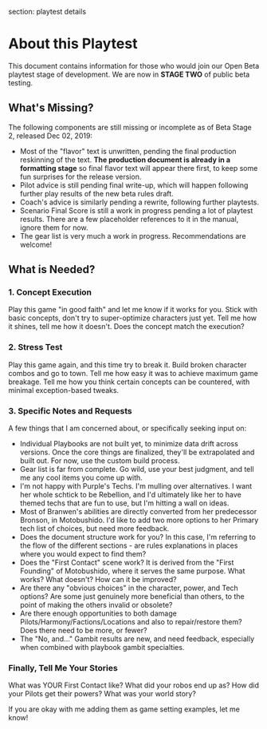 section: playtest details

# About this Playtest

This document contains information for those who would join our Open Beta playtest stage of development. We are now in **STAGE TWO** of public beta testing.


## What's Missing?

The following components are still missing or incomplete as of Beta Stage 2, released Dec 02, 2019:

* Most of the "flavor" text is unwritten, pending the final production reskinning of the text. **The production document is already in a formatting stage** so final flavor text will appear there first, to keep some fun surprises for the release version.
* Pilot advice is still pending final write-up, which will happen following further play results of the new beta rules draft.
* Coach's advice is similarly pending a rewrite, following further playtests.
* Scenario Final Score is still a work in progress pending a lot of playtest results. There are a few placeholder references to it in the manual, ignore them for now.
* The gear list is very much a work in progress. Recommendations are welcome!


## What is Needed?

### 1. Concept Execution

Play this game "in good faith" and let me know if it works for you. Stick with basic concepts, don't try to super-optimize characters just yet. Tell me how it shines, tell me how it doesn't. Does the concept match the execution?


### 2. Stress Test

Play this game again, and this time try to break it. Build broken character combos and go to town. Tell me how easy it was to achieve maximum game breakage. Tell me how you think certain concepts can be countered, with minimal exception-based tweaks.


### 3. Specific Notes and Requests

A few things that I am concerned about, or specifically seeking input on:

* Individual Playbooks are not built yet, to minimize data drift across versions. Once the core things are finalized, they'll be extrapolated and built out. For now, use the custom build process.
* Gear list is far from complete. Go wild, use your best judgment, and tell me any cool items you come up with.
* I'm not happy with Purple's Techs. I'm mulling over alternatives. I want her whole schtick to be Rebellion, and I'd ultimately like her to have themed techs that are fun to use, but I'm hitting a wall on ideas.
* Most of Branwen's abilities are directly converted from her predecessor Bronson, in Motobushido. I'd like to add two more options to her Primary tech list of choices, but need more feedback.
* Does the document structure work for you? In this case, I'm referring to the flow of the different sections - are rules explanations in places where you would expect to find them?
* Does the "First Contact" scene work? It is derived from the "First Founding" of Motobushido, where it serves the same purpose. What works? What doesn't? How can it be improved?
* Are there any "obvious choices" in the character, power, and Tech options? Are some just genuinely more beneficial than others, to the point of making the others invalid or obsolete?
* Are there enough opportunities to both damage Pilots/Harmony/Factions/Locations and also to repair/restore them? Does there need to be more, or fewer?
* The "No, and..." Gambit results are new, and need feedback, especially when combined with playbook gambit specialties.


### Finally, Tell Me Your Stories

What was YOUR First Contact like? What did your robos end up as? How did your Pilots get their powers? What was your world story?

If you are okay with me adding them as game setting examples, let me know!

